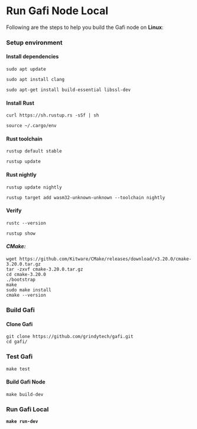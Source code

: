 # Run Gafi Node Local

Following are the steps to help you build the Gafi node on **Linux**:

### **Setup environment**

#### **Install dependencies**

```
sudo apt update

sudo apt install clang

sudo apt-get install build-essential libssl-dev
```

#### **Install Rust**

```
curl https://sh.rustup.rs -sSf | sh

source ~/.cargo/env
```

#### **Rust toolchain**

```
rustup default stable

rustup update
```

#### **Rust nightly**

```
rustup update nightly

rustup target add wasm32-unknown-unknown --toolchain nightly
```

#### **Verify**

```
rustc --version

rustup show
```

#### _**CMake:**_

```
wget https://github.com/Kitware/CMake/releases/download/v3.20.0/cmake-3.20.0.tar.gz
tar -zxvf cmake-3.20.0.tar.gz
cd cmake-3.20.0
./bootstrap
make
sudo make install
cmake --version
```

### Build Gafi

#### **Clone Gafi**

```
git clone https://github.com/grindytech/gafi.git
cd gafi/
```

### **Test Gafi**

```
make test
```

#### **Build Gafi Node**

```
make build-dev
```

### Run Gafi Local

<pre><code><strong>make run-dev
</strong></code></pre>

